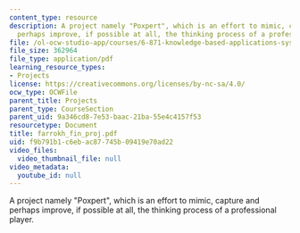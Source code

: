 ```yaml
---
content_type: resource
description: A project namely "Poxpert", which is an effort to mimic, capture and
  perhaps improve, if possible at all, the thinking process of a professional player.
file: /ol-ocw-studio-app/courses/6-871-knowledge-based-applications-systems-spring-2005/f9b791b1c6ebac87745b09419e70ad22_farrokh_fin_proj.pdf
file_size: 362964
file_type: application/pdf
learning_resource_types:
- Projects
license: https://creativecommons.org/licenses/by-nc-sa/4.0/
ocw_type: OCWFile
parent_title: Projects
parent_type: CourseSection
parent_uid: 9a346cd8-7e53-baac-21ba-55e4c4157f53
resourcetype: Document
title: farrokh_fin_proj.pdf
uid: f9b791b1-c6eb-ac87-745b-09419e70ad22
video_files:
  video_thumbnail_file: null
video_metadata:
  youtube_id: null
---
```

A project namely "Poxpert", which is an effort to mimic, capture and perhaps improve, if possible at all, the thinking process of a professional player.